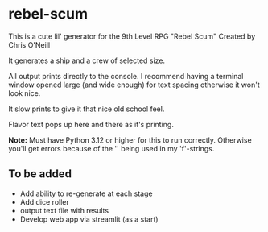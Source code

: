 # rebel-scum


This is a cute lil' generator for the 9th Level RPG "Rebel Scum" Created by Chris O'Neill

It generates a ship and a crew of selected size.

All output prints directly to the console. I recommend having a terminal window opened large (and wide enough) for text spacing otherwise it won't look nice.

It slow prints to give it that nice old school feel.

Flavor text pops up here and there as it's printing.

**Note:** Must have Python 3.12 or higher for this to run correctly. Otherwise you'll get errors because of the '\' being used in my 'f'-strings.



## To be added

* Add ability to re-generate at each stage
* Add dice roller
* output text file with results
* Develop web app via streamlit (as a start)
